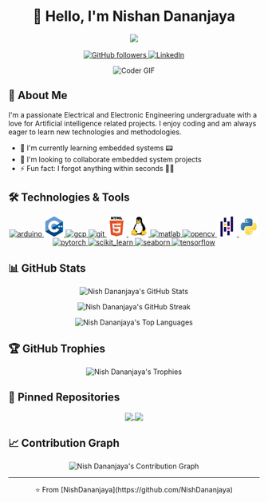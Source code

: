 <h1 align="center">👋 Hello, I'm Nishan Dananjaya</h1>

<p align="center">
  <img src="https://readme-typing-svg.herokuapp.com?lines=Welcome+to+my+GitHub+Profile!;I'm+a+Passionate+ML+DL+Enthusiast;Always+learning+new+things&center=true&width=380&height=45">
</p>

<p align="center">
  <a href="https://github.com/NishDananjaya">
    <img src="https://img.shields.io/github/followers/NishDananjaya?label=Follow&style=social" alt="GitHub followers">
  </a>
  <a href="https://www.linkedin.com/in/your-linkedin/">
    <img src="https://img.shields.io/badge/-NishanDananjaya-blue?style=flat-square&logo=Linkedin&logoColor=white&link=https://www.linkedin.com/in/noshandananjayab/" alt="LinkedIn">
  </a>
</p>

<p align="center">
  <img src="https://media.giphy.com/media/SWoSkN6DxTszqIKEqv/giphy.gif" alt="Coder GIF" width="500">
</p>

## 🚀 About Me

I'm a passionate Electrical and Electronic Engineering undergraduate with a love for Artificial intelligence related projects. I enjoy coding and am always eager to learn new technologies and methodologies.

- 🌱 I'm currently learning embedded systems 📟
- 👯 I'm looking to collaborate embedded system projects
- ⚡ Fun fact: I forgot anything within seconds 🥴😂

## 🛠️ Technologies & Tools

<p align="center"> <a href="https://www.arduino.cc/" target="_blank" rel="noreferrer"> <img src="https://cdn.worldvectorlogo.com/logos/arduino-1.svg" alt="arduino" width="40" height="40"/> </a> <a href="https://www.w3schools.com/cpp/" target="_blank" rel="noreferrer"> <img src="https://raw.githubusercontent.com/devicons/devicon/master/icons/cplusplus/cplusplus-original.svg" alt="cplusplus" width="40" height="40"/> </a> <a href="https://cloud.google.com" target="_blank" rel="noreferrer"> <img src="https://www.vectorlogo.zone/logos/google_cloud/google_cloud-icon.svg" alt="gcp" width="40" height="40"/> </a> <a href="https://git-scm.com/" target="_blank" rel="noreferrer"> <img src="https://www.vectorlogo.zone/logos/git-scm/git-scm-icon.svg" alt="git" width="40" height="40"/> </a> <a href="https://www.w3.org/html/" target="_blank" rel="noreferrer"> <img src="https://raw.githubusercontent.com/devicons/devicon/master/icons/html5/html5-original-wordmark.svg" alt="html5" width="40" height="40"/> </a> <a href="https://www.linux.org/" target="_blank" rel="noreferrer"> <img src="https://raw.githubusercontent.com/devicons/devicon/master/icons/linux/linux-original.svg" alt="linux" width="40" height="40"/> </a> <a href="https://www.mathworks.com/" target="_blank" rel="noreferrer"> <img src="https://upload.wikimedia.org/wikipedia/commons/2/21/Matlab_Logo.png" alt="matlab" width="40" height="40"/> </a> <a href="https://opencv.org/" target="_blank" rel="noreferrer"> <img src="https://www.vectorlogo.zone/logos/opencv/opencv-icon.svg" alt="opencv" width="40" height="40"/> </a> <a href="https://pandas.pydata.org/" target="_blank" rel="noreferrer"> <img src="https://raw.githubusercontent.com/devicons/devicon/2ae2a900d2f041da66e950e4d48052658d850630/icons/pandas/pandas-original.svg" alt="pandas" width="40" height="40"/> </a> <a href="https://www.python.org" target="_blank" rel="noreferrer"> <img src="https://raw.githubusercontent.com/devicons/devicon/master/icons/python/python-original.svg" alt="python" width="40" height="40"/> </a> <a href="https://pytorch.org/" target="_blank" rel="noreferrer"> <img src="https://www.vectorlogo.zone/logos/pytorch/pytorch-icon.svg" alt="pytorch" width="40" height="40"/> </a> <a href="https://scikit-learn.org/" target="_blank" rel="noreferrer"> <img src="https://upload.wikimedia.org/wikipedia/commons/0/05/Scikit_learn_logo_small.svg" alt="scikit_learn" width="40" height="40"/> </a> <a href="https://seaborn.pydata.org/" target="_blank" rel="noreferrer"> <img src="https://seaborn.pydata.org/_images/logo-mark-lightbg.svg" alt="seaborn" width="40" height="40"/> </a> <a href="https://www.tensorflow.org" target="_blank" rel="noreferrer"> <img src="https://www.vectorlogo.zone/logos/tensorflow/tensorflow-icon.svg" alt="tensorflow" width="40" height="40"/> </a> </p>

## 📊 GitHub Stats

<p align="center">
  <img src="https://github-readme-stats.vercel.app/api?username=NishDananjaya&show_icons=true&theme=radical" alt="Nish Dananjaya's GitHub Stats">
</p>

<p align="center">
  <img src="https://github-readme-streak-stats.herokuapp.com/?user=NishDananjaya&theme=radical" alt="Nish Dananjaya's GitHub Streak">
</p>

<p align="center">
  <img src="https://github-readme-stats.vercel.app/api/top-langs/?username=NishDananjaya&layout=compact&theme=radical" alt="Nish Dananjaya's Top Languages">
</p>

## 🏆 GitHub Trophies

<p align="center">
  <img src="https://github-profile-trophy.vercel.app/?username=NishDananjaya&theme=darkhub&no-frame=true&margin-w=15" alt="Nish Dananjaya's Trophies">
</p>

## 📌 Pinned Repositories

<p align="center">
  <a href="https://github.com/NishDananjaya/your-repo">
    <img align="center" src="https://github-readme-stats.vercel.app/api/pin/?username=NishDananjaya&repo=MCQ_Generator&theme=radical" />
  </a>
  <a href="https://github.com/NishDananjaya/your-another-repo">
    <img align="center" src="https://github-readme-stats.vercel.app/api/pin/?username=NishDananjaya&repo=Gemini_chatbot_sinhala&theme=radical" />
  </a>
</p>

## 📈 Contribution Graph

<p align="center">
  <img src="https://github-readme-activity-graph.vercel.app/graph?username=NishDananjaya&theme=react-dark" alt="Nish Dananjaya's Contribution Graph">
</p>

---

<p align="center">⭐️ From [NishDananjaya](https://github.com/NishDananjaya)</p>
